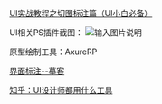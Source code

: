 [UI实战教程之切图标注篇（UI小白必备）](https://zhuanlan.zhihu.com/p/31622263)

UI相关PS插件截图：
![输入图片说明](https://images.gitee.com/uploads/images/2018/1121/102125_2ccda5e0_930142.png "屏幕截图.png")

原型绘制工具：AxureRP

[界面标注--摹客](https://idoc.mockplus.cn/team/qxyyeehptc)

[知乎：UI设计师都用什么工具](https://www.zhihu.com/question/30367494)